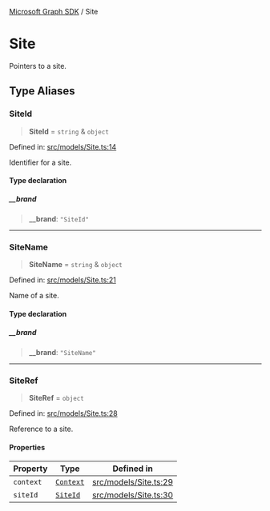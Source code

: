 [Microsoft Graph SDK](README.md) / Site

# Site

Pointers to a site.

## Type Aliases

### SiteId

> **SiteId** = `string` & `object`

Defined in: [src/models/Site.ts:14](https://github.com/Future-Secure-AI/microsoft-graph/blob/main/src/models/Site.ts#L14)

Identifier for a site.

#### Type declaration

##### \_\_brand

> **\_\_brand**: `"SiteId"`

***

### SiteName

> **SiteName** = `string` & `object`

Defined in: [src/models/Site.ts:21](https://github.com/Future-Secure-AI/microsoft-graph/blob/main/src/models/Site.ts#L21)

Name of a site.

#### Type declaration

##### \_\_brand

> **\_\_brand**: `"SiteName"`

***

### SiteRef

> **SiteRef** = `object`

Defined in: [src/models/Site.ts:28](https://github.com/Future-Secure-AI/microsoft-graph/blob/main/src/models/Site.ts#L28)

Reference to a site.

#### Properties

| Property | Type | Defined in |
| ------ | ------ | ------ |
| <a id="context"></a> `context` | [`Context`](Context-1.md#context) | [src/models/Site.ts:29](https://github.com/Future-Secure-AI/microsoft-graph/blob/main/src/models/Site.ts#L29) |
| <a id="siteid-1"></a> `siteId` | [`SiteId`](#siteid) | [src/models/Site.ts:30](https://github.com/Future-Secure-AI/microsoft-graph/blob/main/src/models/Site.ts#L30) |
